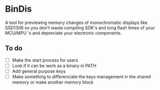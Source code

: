# BinDis
A tool for previewing memory changes of monochromatic displays like SSD1306 so you don't waste compiling SDK's and long flash times of your MCU/MPU 's and depreciate your electronic components.

## To do
- [ ] Make the start process for users
- [ ] Look if it can be work as a binary in PATH
- [ ] Add general purpose keys
- [ ] Make something to differenciate the keys management in the shared memory or make another memory block
